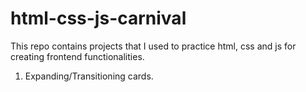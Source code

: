 # html-css-js-carnival
This repo contains projects that I used to practice html, css and js for creating frontend functionalities. 

1. Expanding/Transitioning cards.
